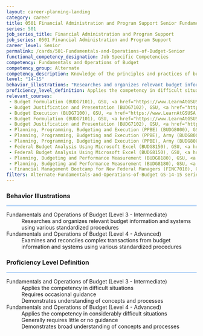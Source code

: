 ```yaml
---
layout: career-planning-landing
category: career
title: 0501 Financial Administration and Program Support Senior Fundamentals and Operations of Budget
series: 501
job_series_title: Financial Administration and Program Support
job_series: 0501 Financial Administration and Program Support
career_level: Senior
permalink: /cards/501-Fundamentals-and-Operations-of-Budget-Senior
functional_competency_designation: Job Specific Competencies
competency: Fundamentals and Operations of Budget
competency_group: Alternate
competency_description: Knowledge of the principles and practices of budget administration and analysis; including preparing, justifying, reporting on, and executing the budget; and the relationships among program, budget, accounting, and reporting systems
level: "14-15"
behavior_illustrations: "Researches and organizes relevant budget information and systems using various standardized procedures ? Examines and reconciles complex transactions from budget information and systems using various standardized procedures"
proficiency_level_definition: Applies the competency in difficult situations ? Requires occasional guidance ? Demonstrates understanding of concepts and processes ? Applies the competency in considerably difficult situations ? Generally requires little or no guidance ? Demonstrates broad understanding of concepts and processes
relevant_courses: 
 - Budget Formulation (BUDG7101), GSU, <a href="https://www.LearnAtGSUSA.com/BUDG7101">https://www.LearnAtGSUSA.com/BUDG7101</a>
 - Budget Justification and Presentation (BUDG7102), GSU, <a href="https://www.LearnAtGSUSA.com/BUDG7102">https://www.LearnAtGSUSA.com/BUDG7102</a>
 - Budget Execution (BUDG7100), GSU, <a href="https://www.LearnAtGSUSA.com/BUDG7104">https://www.LearnAtGSUSA.com/BUDG7104</a>
 - Budget Formulation (BUDG7101), GSU, <a href="https://www.LearnAtGSUSA.com/BUDG7105">https://www.LearnAtGSUSA.com/BUDG7105</a>
 - Budget Justification and Presentation (BUDG7102), GSU, <a href="https://www.LearnAtGSUSA.com/BUDG7106">https://www.LearnAtGSUSA.com/BUDG7106</a>
 - Planning, Programming, Budgeting and Execution (PPBE) (BUDG8000), GSU, <a href="https://www.LearnAtGSUSA.com/BUDG8004">https://www.LearnAtGSUSA.com/BUDG8004</a>
 - Planning, Programming, Budgeting and Execution (PPBE), Army (BUDG8001), GSU, <a href="https://www.LearnAtGSUSA.com/BUDG8005">https://www.LearnAtGSUSA.com/BUDG8005</a>
 - Planning, Programming, Budgeting and Execution (PPBE), Army (BUDG8001), GSU, <a href="https://www.LearnAtGSUSA.com/BUDG8009">https://www.LearnAtGSUSA.com/BUDG8009</a>
 - Federal Budget Analysis Using Microsoft Excel (BUDG8150), GSU, <a href="https://www.LearnAtGSUSA.com/BUDG8150">https://www.LearnAtGSUSA.com/BUDG8150</a>
 - Federal Budget Analysis Using Microsoft Excel (BUDG8150), GSU, <a href="https://www.LearnAtGSUSA.com/BUDG8154">https://www.LearnAtGSUSA.com/BUDG8154</a>
 - Planning, Budgeting and Performance Measurement (BUDG8180), GSU, <a href="https://www.LearnAtGSUSA.com/BUDG8180">https://www.LearnAtGSUSA.com/BUDG8180</a>
 - Planning, Budgeting and Performance Measurement (BUDG8180), GSU, <a href="https://www.LearnAtGSUSA.com/BUDG8184">https://www.LearnAtGSUSA.com/BUDG8184</a>
 - Financial Management Bootcamp for New Federal Managers (FINC7010), GSU, <a href="https://www.LearnAtGSUSA.com/FINC7018">https://www.LearnAtGSUSA.com/FINC7018</a>
filters: Alternate-Fundamentals-and-Operations-of-Budget GS-14-15 series-0501
---
```


<div class="desktop:grid-col-6 margin-y-3">
  <div class="border-top-2 bg-white padding-3 shadow-5 height-full members-hover border-1px button-border border-top-blue radius-lg card-text-color">
    <h3>Behavior Illustrations</h3>
    <hr style="background-color: #2680EB !important;"/>
    <dl class="text-base card-content-color"><dt>Fundamentals and Operations of Budget (Level 3 - Intermediate)</dt><dd>Researches and organizes relevant budget information and systems using various standardized procedures</dd><dt>Fundamentals and Operations of Budget (Level 4 - Advanced)</dt><dd>Examines and reconciles complex transactions from budget information and systems using various standardized procedures</dd></dl>
  </div>
</div>
<div class="desktop:grid-col-6 margin-y-3">
  <div class="border-top-2 bg-white padding-3 shadow-5 height-full members-hover border-1px button-border border-top-blue radius-lg card-text-color">
    <h3>Proficiency Level Definition</h3>
     <hr style="background-color: #2680EB !important;"/>
    <dl class="text-base card-content-color"><dt>Fundamentals and Operations of Budget (Level 3 - Intermediate)</dt><dd>Applies the competency in difficult situations </dd><dd> Requires occasional guidance </dd><dd> Demonstrates understanding of concepts and processes</dd><dt>Fundamentals and Operations of Budget (Level 4 - Advanced)</dt><dd>Applies the competency in considerably difficult situations </dd><dd> Generally requires little or no guidance </dd><dd> Demonstrates broad understanding of concepts and processes</dd></dl>
  </div>
</div>